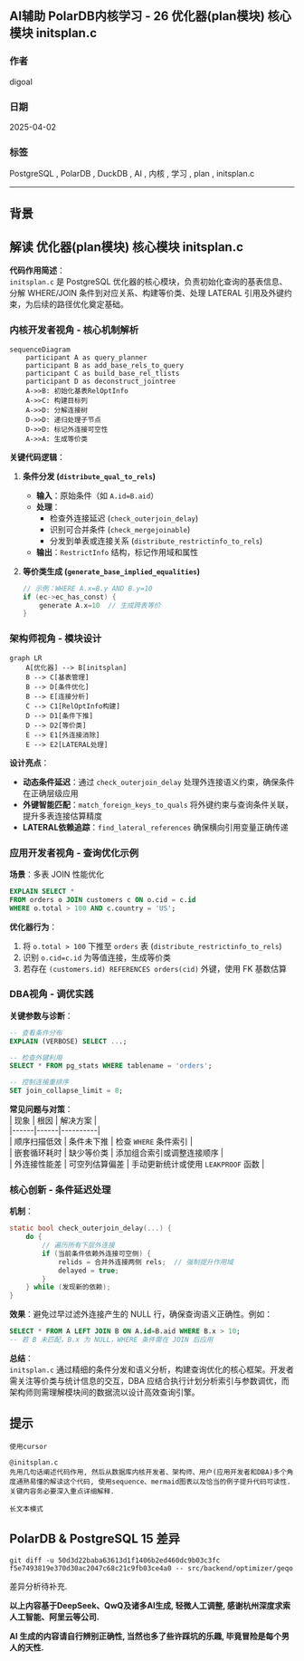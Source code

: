 ## AI辅助 PolarDB内核学习 - 26 优化器(plan模块) 核心模块 initsplan.c   
    
### 作者    
digoal    
    
### 日期    
2025-04-02    
    
### 标签    
PostgreSQL , PolarDB , DuckDB , AI , 内核 , 学习 , plan , initsplan.c   
    
----    
    
## 背景    
    
## 解读 优化器(plan模块) 核心模块 initsplan.c   
  
**代码作用简述**：  
`initsplan.c` 是 PostgreSQL 优化器的核心模块，负责初始化查询的基表信息、分解 WHERE/JOIN 条件到对应关系、构建等价类、处理 LATERAL 引用及外键约束，为后续的路径优化奠定基础。

### **内核开发者视角 - 核心机制解析**  
```mermaid
sequenceDiagram
    participant A as query_planner
    participant B as add_base_rels_to_query
    participant C as build_base_rel_tlists
    participant D as deconstruct_jointree
    A->>B: 初始化基表RelOptInfo
    A->>C: 构建目标列
    A->>D: 分解连接树
    D->>D: 递归处理子节点
    D->>D: 标记外连接可空性
    A->>A: 生成等价类
```

**关键代码逻辑**：  
1. **条件分发 (`distribute_qual_to_rels`)**  
   - **输入**：原始条件（如 `A.id=B.aid`）
   - **处理**：
     - 检查外连接延迟 (`check_outerjoin_delay`)
     - 识别可合并条件 (`check_mergejoinable`)
     - 分发到单表或连接关系 (`distribute_restrictinfo_to_rels`)
   - **输出**：`RestrictInfo` 结构，标记作用域和属性

2. **等价类生成 (`generate_base_implied_equalities`)**  
   ```c
   // 示例：WHERE A.x=B.y AND B.y=10
   if (ec->ec_has_const) {
       generate A.x=10  // 生成跨表等价
   }
   ```

### **架构师视角 - 模块设计**  
```mermaid
graph LR
    A[优化器] --> B[initsplan]
    B --> C[基表管理]
    B --> D[条件优化]
    B --> E[连接分析]
    C --> C1[RelOptInfo构建]
    D --> D1[条件下推]
    D --> D2[等价类]
    E --> E1[外连接消除]
    E --> E2[LATERAL处理]
```

**设计亮点**：  
- **动态条件延迟**：通过 `check_outerjoin_delay` 处理外连接语义约束，确保条件在正确层级应用  
- **外键智能匹配**：`match_foreign_keys_to_quals` 将外键约束与查询条件关联，提升多表连接估算精度  
- **LATERAL依赖追踪**：`find_lateral_references` 确保横向引用变量正确传递  

### **应用开发者视角 - 查询优化示例**  
**场景**：多表 JOIN 性能优化  
```sql
EXPLAIN SELECT * 
FROM orders o JOIN customers c ON o.cid = c.id
WHERE o.total > 100 AND c.country = 'US';
```
**优化器行为**：  
1. 将 `o.total > 100` 下推至 `orders` 表 (`distribute_restrictinfo_to_rels`)  
2. 识别 `o.cid=c.id` 为等值连接，生成等价类  
3. 若存在 `(customers.id) REFERENCES orders(cid)` 外键，使用 FK 基数估算  

### **DBA视角 - 调优实践**  
**关键参数与诊断**：  
```sql
-- 查看条件分布
EXPLAIN (VERBOSE) SELECT ...;

-- 检查外键利用
SELECT * FROM pg_stats WHERE tablename = 'orders';

-- 控制连接重排序
SET join_collapse_limit = 8; 
```

**常见问题与对策**：  
| 现象 | 根因 | 解决方案 |  
|------|------|----------|  
| 顺序扫描低效 | 条件未下推 | 检查 `WHERE` 条件索引 |  
| 嵌套循环耗时 | 缺少等价类 | 添加组合索引或调整连接顺序 |  
| 外连接性能差 | 可空列估算偏差 | 手动更新统计或使用 `LEAKPROOF` 函数 |  


### **核心创新 - 条件延迟处理**  
**机制**：  
```c
static bool check_outerjoin_delay(...) {
    do {
        // 遍历所有下层外连接
        if (当前条件依赖外连接可空侧) {
            relids = 合并外连接两侧 rels;  // 强制提升作用域
            delayed = true;
        }
    } while (发现新的依赖);
}
```
**效果**：避免过早过滤外连接产生的 NULL 行，确保查询语义正确性。例如：  
```sql
SELECT * FROM A LEFT JOIN B ON A.id=B.aid WHERE B.x > 10;
-- 若 B 未匹配，B.x 为 NULL，WHERE 条件需在 JOIN 后应用
```

**总结**：  
`initsplan.c` 通过精细的条件分发和语义分析，构建查询优化的核心框架。开发者需关注等价类与统计信息的交互，DBA 应结合执行计划分析索引与参数调优，而架构师则需理解模块间的数据流以设计高效查询引擎。
  
  
## 提示    
```    
使用cursor    
    
@initsplan.c  
先用几句话阐述代码作用, 然后从数据库内核开发者、架构师、用户(应用开发者和DBA)多个角度通熟易懂的解读这个代码, 使用sequence、mermaid图表以及恰当的例子提升代码可读性. 关键内容务必要深入重点详细解释.    
    
长文本模式    
```    
    
## PolarDB & PostgreSQL 15 差异    
```    
git diff -u 50d3d22baba63613d1f1406b2ed460dc9b03c3fc f5e7493819e370d30ac2047c68c21c9fb03ce4a0 -- src/backend/optimizer/geqo    
```    
    
差异分析待补充.    
    
<b> 以上内容基于DeepSeek、QwQ及诸多AI生成, 轻微人工调整, 感谢杭州深度求索人工智能、阿里云等公司. </b>    
    
<b> AI 生成的内容请自行辨别正确性, 当然也多了些许踩坑的乐趣, 毕竟冒险是每个男人的天性.  </b>    
    
